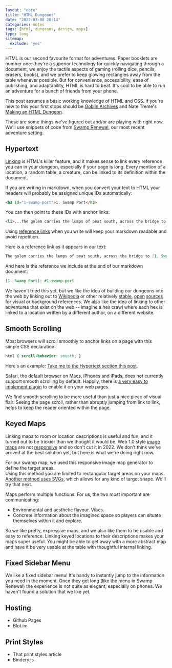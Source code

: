 ```yaml
---
layout: "note"
title: "HTML Dungeons"
date: "2022-03-08 20:14"
categories: notes
tags: [html, dungeons, design, maps]
type: long
sitemap:
  exclude: 'yes'
---
```


HTML is our second favourite format for adventures. Paper booklets are number one: they're a superior technology for quickly navigating through a document, we enjoy the tactile aspects of gaming (rolling dice, pencils, erasers, books), and we prefer to keep glowing rectangles away from the table whenever possible. But for convenience, accessibility, ease of publishing, and adaptability, HTML is hard to beat. It's cool to be able to run an adventure for a bunch of friends from your phone.

This post assumes a basic working knowledge of HTML and CSS. If you're new to this your first stops should be [Goblin Archives](https://goblinarchives.github.io/LiminalHorror/Game%20Design/Programs/#markdown) and Nate Treme's [Making an HTML Dungeon](https://www.youtube.com/watch?v=TRZ2w36wJi0&ab_channel=NateTreme).

These are some things we've figured out and/or are playing with right now. We'll use snippets of code from [Swamp Renewal](https://numbered.works/swamp-renewal), our most recent adventure setting.

## Hypertext

[Linking](https://www.w3.org/WhatIs.html) is HTML's killer feature, and it makes sense to link every reference you can in your dungeon, especially if your page is long. Every mention of a location, a random table, a creature, can be linked to its definition within the document.

If you are writing in markdown, when you convert your text to HTML your headers will probably be assigned unique IDs automatically:

```html
<h3 id="1-swamp-port">1. Swamp Port</h3>
```

You can then point to these IDs with anchor links:

```html
<li>...The golem carries the lumps of peat south, across the bridge to <a href="#1-swamp-port">1. Swamp Port</a>, where it stacks them to dry. ...</li>
```

Using [reference links](https://www.markdownguide.org/basic-syntax/#reference-style-links) when you write will keep your markdown readable and avoid repetition.

Here is a reference link as it appears in our text:

```markdown
The golem carries the lumps of peat south, across the bridge to [1. Swamp Port], where it stacks them to dry
```
And here is the reference we include at the end of our markdown document:

```markdown
[1. Swamp Port]: #1-swamp-port
```

We haven't tried this yet, but we like the idea of building our dungeons into the web by linking out to [Wikipedia]() or other relatively [stable](), [open]() [sources]() for visual or background references. We also like the idea of linking to other adventures that exist on the web -- imagine a hex crawl where each hex is linked to a location written by a different author, on a different website.

## Smooth Scrolling

Most browsers will scroll smoothly to anchor links on a page with this simple CSS declaration:

```css
html { scroll-behavior: smooth; }
```

Here's an example: [Take me to the Hypertext section this post](#hypertext).

Safari, the default browser on Macs, iPhones and iPads, does not currently support smooth scrolling by default. Happily, there is [a very easy to implement plugin](https://jonaskuske.github.io/smoothscroll-anchor-polyfill/) to enable it on your web pages.

We find smooth scrolling to be more useful than just a nice piece of visual flair. Seeing the page scroll, rather than abruptly jumping from link to link, helps to keep the reader oriented within the page.

## Keyed Maps

Linking maps to room or location descriptions is useful and fun, and it turned out to be trickier than we thought it would be. Web 1.0 style [image maps]() are not [responsive]() and so don't cut it in 2022. We don't think we've arrived at the best solution yet, but here is what we're doing right now.

For our swamp map, we used this responsive image map generator to define the target areas.  
Using this method you are limited to rectangular target areas on your maps. [Another method uses SVGs](http://thenewcode.com/760/Create-A-Responsive-Imagemap-With-SVG), which allows for any kind of target shape. We'll try that next.

Maps perform multiple functions. For us, the two most important are communicating:

* Environmental and aesthetic flavour. Vibes.
* Concrete information about the imagined space so players can situate themselves within it and explore.

So we like pretty, expressive maps, and we also like them to be usable and easy to reference. Linking keyed locations to their descriptions makes your maps super useful. You might be able to get away with a more abstract map and have it be very usable at the table with thoughtful internal linking.

## Fixed Sidebar Menu

We like a fixed sidebar menu! It's handy to instantly jump to the information you need in the moment. Once they get long (like the menu in Swamp Renewal) the experience is not quite as elegant, especially on phones. We haven't found a solution that we like yet.

## Hosting

* Github Pages
* Blot.im

## Print Styles

* That print styles article
* Bindery.js
